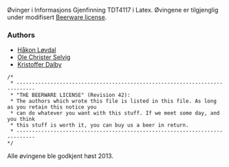 Øvinger i Informasjons Gjenfinning TDT4117 i Latex. Øvingene er tilgjenglig under modifisert [Beerware license](http://en.wikipedia.org/wiki/Beerware).

### Authors

* [Håkon Løvdal](http://loevdal.net)
* [Ole Christer Selvig](https://www.facebook.com/ocaas?fref=ts)
* [Kristoffer Dalby](https://kradalby.no/)

```
/*
 * ----------------------------------------------------------------------------
 * "THE BEERWARE LICENSE" (Revision 42):
 * The authors which wrote this file is listed in this file. As long as you retain this notice you
 * can do whatever you want with this stuff. If we meet some day, and you think
 * this stuff is worth it, you can buy us a beer in return. 
 * ----------------------------------------------------------------------------
*/
```

Alle øvingene ble godkjent høst 2013.
